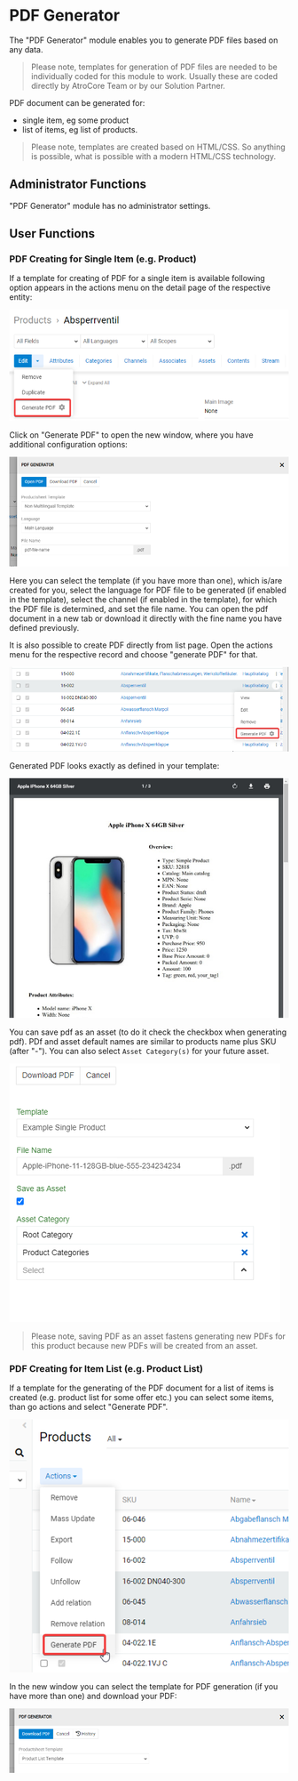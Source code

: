 # PDF Generator

The "PDF Generator" module enables you to generate PDF files based on any data.

> Please note, templates for generation of PDF files are needed to be individually coded for this module to work. Usually these are coded directly by AtroCore Team or by our Solution Partner.

PDF document can be generated for:
- single item, eg some product
- list of items, eg list of products.

> Please note, templates are created based on HTML/CSS. So anything is possible, what is possible with a modern HTML/CSS technology.

## Administrator Functions

"PDF Generator" module has no administrator settings.

## User Functions 

### PDF Creating for Single Item (e.g. Product)

If a template for creating of PDF for a single item is available following option appears in the actions menu on the detail page of the respective entity:

![pdf-generator-function](./_assets/pdf-generator/pdf-generator-function.png)

Click on "Generate PDF" to open the new window, where you have additional configuration options:

![pdf-generator-popup](./_assets/pdf-generator/pdf-generator-popup.png)

Here you can select the template (if you have more than one), which is/are created for you, select the language for PDF file to be generated (if enabled in the template), select the channel (if enabled in the template), for which the PDF file is determined, and set the file name. You can open the pdf document in a new tab or download it directly with the fine name you have defined previously.

It is also possible to create PDF directly from list page. Open the actions menu for the respective record and choose "generate PDF" for that.

![generate-pdf-item-menu](./_assets/pdf-generator/generate-pdf-item-menu.png)

Generated PDF looks exactly as defined in your template:

![Generated PDF](./_assets/pdf-generator/generated-pdf.jpg)

You can save pdf as an asset (to do it check the checkbox when generating pdf). PDf and asset default names are similar to products name plus SKU (after "-"). You can also select `Asset Category(s)` for your future asset.

![saving-pdf-as-an-asset](_assets/pdf-asset/saving-pdf-as-an-asset-generate.png) 

> Please note, saving PDF as an asset fastens generating new PDFs for this product because new PDFs will be created from an asset.

### PDF Creating for Item List (e.g. Product List)

If a template for the generating of the PDF document for a list of items is created (e.g. product list for some offer etc.) you can select some items, than go actions and select "Generate PDF". 

![generate-pdf-for-selected-items](./_assets/pdf-generator/generate-pdf-for-selected-items.png)

In the new window you can select the template for PDF generation (if you have more than one) and download your PDF:

![pdf-generator-popup-for-list](./_assets/pdf-generator/pdf-generator-popup-for-list.png)
